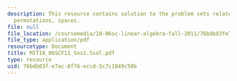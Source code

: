 ```yaml
---
description: This resource contains solution to the problem sets related to transposes,
  permutations, spaces.
file: null
file_location: /coursemedia/18-06sc-linear-algebra-fall-2011/76bdb83fe7ac8f76eccd5c7c1849c50b_MIT18_06SCF11_Ses1.5sol.pdf
file_type: application/pdf
resourcetype: Document
title: MIT18_06SCF11_Ses1.5sol.pdf
type: resource
uid: 76bdb83f-e7ac-8f76-eccd-5c7c1849c50b
---
```

